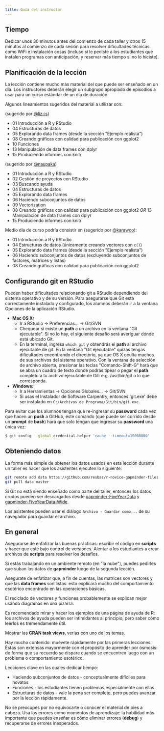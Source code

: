 ```yaml
---
title: Guía del instructor
---
```


## Tiempo

Dedicar unos 30 minutos antes del comienzo de cada taller y otros 15 minutos
al comienzo de cada sesión para resolver dificultades técnicas como WiFi e
instalación cosas (incluso si le pediste a los estudiantes que instalen programas con anticipación, y reservar más tiempo
si no lo hiciste).

## Planificación de la lección

La lección contiene mucho más material del que puede ser enseñado en un día.
Los instructores deberán elegir un subgrupo apropiado de episodios a usar
para un curso estándar de un día de duración.

Algunos lineamientos sugeridos del material a utilizar son:

(sugerido por [@liz-is](https://github.com/swcarpentry/r-novice-gapminder/issues/104#issuecomment-276529213))

- 01 Introducción a R y RStudio
- 04 Estructuras de datos
- 05 Explorando data frames (desde la sección "Ejemplo realista")
- 08 Creando gráficas con calidad para publicación con ggplot2
- 10 Funciones
- 13 Manipulación de data frames con dplyr
- 15 Produciendo informes con knitr

(sugerido por [@naupaka](https://github.com/swcarpentry/r-novice-gapminder/issues/104#issuecomment-312547509))

- 01 Introducción a R y RStudio
- 02 Gestión de proyectos con RStudio
- 03 Buscando ayuda
- 04 Estructuras de datos
- 05 Explorando data frames
- 06 Haciendo subconjuntos de datos
- 09 Vectorization
- 08 Creando gráficas con calidad para publicación con ggplot2 *OR*
  13 Manipulación de data frames con dplyr
- 15 Produciendo informes con knitr

Medio día de curso podría consistir en (sugerido por [@karawoo](https://github.com/swcarpentry/r-novice-gapminder/issues/104#issuecomment-277599864)):

- 01 Introducción a R y RStudio
- 04 Estructuras de datos (únicamente creando vectores con `c()`)
- 05 Explorando data frames (desde la sección "Ejemplo realista")
- 06 Haciendo subconjuntos de datos (excluyendo subconjuntos de factores, matrices y listas)
- 08 Creando gráficas con calidad para publicación con ggplot2

## Configurando git en RStudio

Pueden haber dificultades relacionando git a RStudio dependiendo del
sistema operativo y de su versión. Para asegurarse que Git está correctamente
instalado y configurado, los alumnos deberán ir a la ventana Opciones de
la aplicación RStudio.

- **Mac OS X:**
  - Ir a RStudio -> Preferencias... -> Git/SVN
  - Chequear si existe un **path** a un archivo en la ventana "Git ejecutable". Si no lo hay, el siguiente desafío será averiguar dónde está ubicado Git.
  - En la terminal, ingresa `which git` y obtendrás el **path** al archivo ejecutable de git. En la ventana "Git ejecutable" quizás tengas dificultades encontrando el directorio, ya que OS X oculta muchos de sus archivos del sistema operativo. Con la ventana de selección de archivo abierta, presionar las teclas "Comando-Shift-G" hará que se abra un cuadro de texto donde podrás tipear o pegar el **path** completo a tu archivo ejecutable de Git: e.g. /usr/bin/git o lo que corresponda.
- **Windows:**
  - Ir a Herramientas -> Opciones Globales... -> Git/SVN
  - Si usas el Instalador de Software Carpentry, entonces 'git.exe' debe ser instalado en `C:/Archivos de Programa/Git/bin/git.exe`.

Para evitar que los alumnos tengan que re-ingresar su **password** cada vez que hacen un **push** a GitHub, éste comando (que puede ser corrido desde un **prompt** de **bash**) hará que solo tengan que ingresar su **password** una única vez:

```bash
$ git config --global credential.helper 'cache --timeout=10000000'
```

## Obteniendo datos

La forma más simple de obtener los datos usados en esta lección durante un taller es
hacer que los asistentes ejecuten lo siguiente:

```bash
git remote add data https://github.com/resbaz/r-novice-gapminder-files
git pull data master
```

Si Git no está siendo enseñado como parte del taller, entonces los datos crudos pueden ser descargados desde
[gapminder-FiveYearData][gapminder-data] y
[gapminder-FiveYearData-Wide][gapminder-data-wide].

Los asistentes pueden usar el diálogo `Archivo - Guardar como...` de su navegador para guardar el archivo.

## En general

Asegurarse de enfatizar las buenas prácticas: escribir el código en **scripts** y hacer
que esté bajo control de versiones. Alentar a los estudiantes a crear archivos de **scripts**
para resolver los desafíos.

Si estás trabajando en un ambiente remoto (en "la nube"), puedes pedirles que suban los datos de **gapminder**
luego de la segunda lección.

Asegurate de enfatizar que, a fin de cuentas, las matrices son vectores y que las **data frames**
son listas: esto explicará mucho del comportamiento esotérico encontrado
en las operaciones básicas.

El reciclado de vectores y funciones probablemente se explican mejor usando
diagramas en una pizarra.

Es recomendado mirar y hacer los ejemplos de una página de ayuda de R: los
archivos de ayuda pueden ser intimidantes al principio, pero saber cómo leerlos es
tremendamente útil.

Mostrar las **CRAN task views**, verlas con uno de los temas.

Hay mucho contenido: muévete rápidamente por las primeras lecciones. Éstas son extensas
mayormente con el propósito de aprender por ósmosis: de forma que su recuerdo
se dispare cuando se encuentren luego con un problema o comportamiento esotérico.

Lecciones clave en las cuales dedicar tiempo:

- Haciendo subconjuntos de datos - conceptualmente difíciles para novatos
- Funciones - los estudiantes tienen problemas especialmente con ellas
- Estructuras de datos - vale la pena ser completo, pero puedes avanzar por la lección rápidamente.

No se preocupes por no equivocarte o conocer el material de pies a cabeza. Usa
los errores como momentos de aprendizaje: la habilidad más importante que puedes
enseñar es cómo eliminar errores (**debug**) y recuperarse de errores inesperados.

[gapminder-data]: data/gapminder-FiveYearData.csv
[gapminder-data-wide]: data/gapminder_wide.csv



